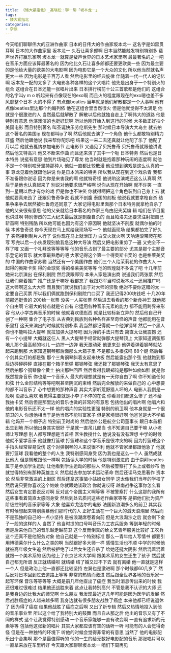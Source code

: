 ```yaml
---
title: 《矮大紧指北》_高晓松：聊一聊「坂本龙一」
tags:
- 矮大紧指北
categories:
- 杂谈
---
```


今天咱们聊聊伟大的亚洲作曲家
日本的日伟大的作曲家坂本龙一
这名字是如雷贯耳啊
日本的大作曲家里
坂本龙一
久石让喜多郎啊
日本当然能触发特别特别多
蜚声世界打赢乐家啊
坂本龙一就算是蜚声世界的日本艺术家里啊
最最著名的之一吧
在音乐方面应该算最著名的
因为他比久石让喜多郎都还要更欧美一些
因为最主要的是他给大量的欧美的大电影啊
因为电影它是一个大众的文化
所以他当然就名声更大一些
因为电影是千百万人看
然后电影里的经典旋律
伴随着一代一代人的记忆啊
坂本龙一配的太多了
大电影各种各样的这个大唱片
他先是出身于一个特别火的组合
这组合在日本还能一张唱片出来
日本排行榜前十公三首歌都是他们的
这组合的名字叫y m o
听起来有点像现在的exo啊
而且火的程度跟现在的exo嗯也差不多
风靡整个日本
火的不得了
有点像beatles
当年就是他们解散都是一个大事啊
他有点像beatles里边那个约翰列侬
他在这组合里当然很火
但是他就觉得不太满足
他就是个很激进的人
当然最后就解散了
解散以后他就独自走上了啊伟大的道路
他是特别有意思
他演戏演的也挺好玩啊
所以他刚开始入到这行的时候
大多数正好拍个美国电影
而且特别著名
叫圣诞快乐劳伦斯先生
那时候日本导演大大岛主
就去拍这个著名的美国ip
现在都叫ip了啊
然后他就去演了一个角色
他什么都敢特别精力旺盛
然后他跟他说
我来帮你配乐吧
结果这一来二去还真就让他配了乐了
他配了月以后
他就去戛纳参加电影节
走电影节
又遇见了贝托鲁奇
贝托鲁奇就跟他讲说
然后他又特高兴
他又不断来作曲
而且还来演了其中一个呃
日本特务
然后也是日本特务
说挺有意思
他到片场碰见了尊龙
他当时就是抱着那种玩闹的态度啊
就他不是一个特别咬牙坚持那种人
他就一直都比较散漫
他没想到演戏是这么认真的一事
尊龙见着他就跟他讲说
你是日本派来的特务
所以我从现在到这个戏杀青
我都不准备跟你说话
因为你是来害我的啊
他就特奇怪
他说哟这演戏还这么认真啊
然后于是他也认真起来了
别说对他要求很严格啊
说你从现在开始啊
就不许笑
一直到一星期以后才有你的戏
但是你也不许笑
你就得啊把这个角色装到自己身上去
就他就要真来劲了
还跟贝鲁奇争说
我就不剖腹
泰国的刻板
他说我就要拿枪自杀
结果争来争去居然被杜鲁奇还同意了
大家记得电影里面那个日本特务就拿枪自杀了
他的父亲很有意思
他的父亲就给日本著名的作家三岛由纪夫奖编
辑
咱们在节目里也讲过啊
特别惨烈的三大纪夫最后就是剖腹自杀的
而且帕洛夫还要求注射把自己斩首啊
特别残酷
所以他可能也因为有这个原因啊
他就坚决不剖腹
就偶尔拍的时候
本苏鲁奇说
你今天现在马上就给我现场写一个
他就画现场
结果都拍完了好久了
突然接到制片人行了
说你现在马上就泄压力
白交火就火啊
天呐连滚带爬在那写
写完以后一小伙发现别偷我急这种大导演
然后又把电影重剪了一遍
又完全不一样了嚯
又画一个礼拜改等等等等
他的音乐占到了最主要的部分
尤其是那个主题音乐登记的音乐
就大家最熟悉的吧
大家记得这个第一个得奥斯卡奖的
也是格莱美奖的
中国的作曲家苏聪
当然还有一个美国作曲
他们三个人给茉莉花的作曲大人
一起得的奥斯卡奖
得的金球奖
得的格莱美奖等等
他的辉煌就不多说了吧
十几年前她来北京演出
在保利剧院
然后我跟郑钧
本来人家是演出商
说送我们两张票
然后让我们帮着推广
推广还是干嘛呀
我都忘了
我跟郑军当时说坂本龙一还用推广吗
这大师啊这么大大师
而且我们就说我们出于对大师的崇敬
绝对不要你这赠的太
一定要自己买票
所以我们俩就跑到保利剧院门口买了
我还记得200块钱吧
十几20年前那还挺贵的
200给一张票
没买一人买张票
然后进去看看的那个新食神王
就他那个自由啊
它最大的特点就是它自有
它运用各种音乐元素的能力
都不能用跨界来形容
他从小学古典音乐的时候
他就喜欢德彪西
就是比较标新立异的
然后他自己开创了一种啊
集合了电子乐
从古典到民族到各种各样甚至奇怪的声音
他都能用在音乐里打
这天来演出的时候就特别朴素
我当然都记得就一个他弹钢琴
然后一个黑人你也不能叫拉大提琴
就拉加弹大提琴吧
因为弹的手法只有去
简直太让我震撼
还有一个小提琴
大概就这仨人
黑人大提琴手经常就弹那大提琴顶上
大家知道调弦那地儿那个最高频的地儿
一边拧一边弹
我天激动死
他更来劲
他弹着弹着钢琴就站起来跑到那
大家知道钢琴那后面那么大箱子里
不是那么多根弦吗
88个键
然后每个剑其实打的都是弦
那个三角钢琴斜着支起来块板
然后能露出那个弦
他就跑到那后边砰砰砰砰
直接在那个箱子里弹
那钢琴弦
我还拨了那钢琴弦
我天太有意思了
然后拍那个钢琴像个黄土
拍出那种回声
然后看得我跟郑钧是那种如痴如醉
就是你既然投身音乐
你也是一个音乐人
最大的理想就是有一天你自由了啊
你不知道任何和弦
什么金形结构等等吧啊甚至阴沉的束缚
然后完全解放的来做自己的
心中想要的都不叫音乐了
心中想要的那种声音
其实大家听荒野猎人坏的人
电影人我倒是一般啊
没那么喜欢
我觉得主要就是小李子不停的在说
你看哥们都这么惨了
还不给我抽卡奖
然后但是那里边的音乐也做的非常的有意思
包括他出的唱片啊
他唱片和他的电影音乐还不太一样
他的唱片的实验性更强
特别的前卫啊
他本身就是一个很前卫的人
你想他相当于是他当然不能叫富家子
但是家境很好啊
他爸爸是大不学编辑
他妈开一个帽子店
特别前卫时尚的
然后他外公是航空公司董事长
跟日本首相出生到地
所以他出身其实很好
于是就一直吊儿郎当
也不知道自己要干嘛
从小老师让写理想
别人都写理想是当首相
医生教授什么
他说没有没有理想
中学的时候他就不爱学音乐
他就像打篮球
打篮球和这个学音乐是很冲突的啊
因为打篮球这个手指头经常容易受伤
这个对弹钢琴的人来说很不利
他就不管家里都跟他急了
他就要打篮球
我看他的整个的人生
我特别感同身受
因为我也是这么一个人
虽然成就比他大
但是懒散跟他一样啊
包括读大学的时候
他是特别激进的
由于崇拜beatles
属于是参加学生运动
让他看到学生运动的那些人
然后被警察打了头上或者纱布
他就觉得特别有那种英雄主义
然后就去参加学术运动革命
然后还读马克思著作
资本论
然后非常激进的上街区
然后还拿这事骗小姑娘女同学
这太像我们当年的学校了
然后说只要你喜欢这个姑娘
你就跟她谈政治
你就说哎呀
越南战争这事你怎么看
然后女生肯定要说反对啊
反对这个帝国主义啊等等
不被警察打
什么这那的我所有这些事看着简直太感同身受
然后到处去质问这些老作曲家等等
是把他们批为资产阶级控制的音乐家等等
大象
他喜欢戈达尔的电影
法国新浪潮多么的前卫
其实我有时候想起来特别羡慕他们那时代的人
正好生活在一个巨大的滔天浪潮里
然后而不是孤独的自己的一点小坚持
是被浪潮席卷着向前
但是大浪淘沙之后
就会剩下金子一般的这样的人
当然了
他当时提的口号叫音乐为工农兵服务
等到年轻的时候
但是后来他自己的音乐越走越前卫
这个反而倒真的给文艺青年服务比较好
工农兵这个还真不是他服务对象
他自己就是一个特别标准
那么一青年给人写情书
都要引用博德莱尔什么什么之类的啊
当然跟好多大师一样
感情生活也不顺
中学的时候他就被高年级女生追
然后被拒绝了以后女生还自杀了
给她还挺大阴影
然后混着混着就跟一个美术系的
因为他上了东京艺术大学啊
跟美术系的女生还生了孩子
然后就自己都无所谓
反正就结婚呗
就结婚
结了婚又过不下去
就有离婚
他一直就是这样一个人
但是政治上他一直都还比较坚持
左翼也是激进啊
那个时候都60几岁了
然后反对日本回到过去道路上等等
非常的热情而激进
然后跟全世界各地的音乐家一起写环保
音乐等等等等
大概是前几年他查出了癌症
我当时消息传出来的时候
我还很难过很难过
结果他还战胜来着
这点让我特别高兴
不管是我不认识的大师
还是我身边的比我大的师兄啊
什么朋友
我发现最近这几年可能是因为医学的发展
然后战胜癌症的人越来越多啊
我身边就有很多朋友战胜了癌症
本来他都已经说退休了
因为得了癌症
结果他战胜了癌症之后啊
又出了新专辑
然后又热情地投入到他的音乐事业里
所以这个给了我特别大的鼓舞
而且自从那之后
他出的音乐又有了不同的样式
这个让我觉得特别感动
一个音乐家能够一直有改变啊
一直有追求新的元素等等
包括他这张新的唱片
其实大家都应该有空的话听一听
可能有的人会觉得奇怪
但是在一种独特的环境下
听他的时候会觉得非常的有意思
当然了
他的电影配乐出个合集啊
那个是最值得听的
他的一生的给无数好电影配的音乐
那张唱片可以一直拿来放在车里听好
今天跟大家聊聊坂本龙一
咱们下周再见